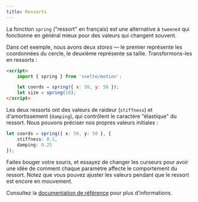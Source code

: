 ```yaml
---
title: Ressorts
---
```


La fonction `spring` ("ressort" en français) est une alternative à `tweened` qui fonctionne en général mieux pour des valeurs qui changent souvent.

Dans cet exemple, nous avons deux <span class="vo">_stores_</span> — le premier représente les coordonnées du cercle, le deuxième représente sa taille. Transformons-les en ressorts :

```html
<script>
	import { spring } from 'svelte/motion';

	let coords = spring({ x: 50, y: 50 });
	let size = spring(10);
</script>
```

Les deux ressorts ont des valeurs de raideur (`stiffness`) et d'amortissement (`damping`), qui contrôlent le caractère "élastique" du ressort. Nous pouvons préciser nos propres valeurs initiales :

```ts
let coords = spring({ x: 50, y: 50 }, {
	stiffness: 0.1,
	damping: 0.25
});
```

Faites bouger votre souris, et essayez de changer les curseurs pour avoir une idée de comment chaque paramètre affecte le comportement du ressort. Notez que vous pouvez ajuster les valeurs pendant que le ressort est encore en mouvement.

Consultez la [documentation de référence](/docs#run-time-svelte-motion-spring) pour plus d'informations.
